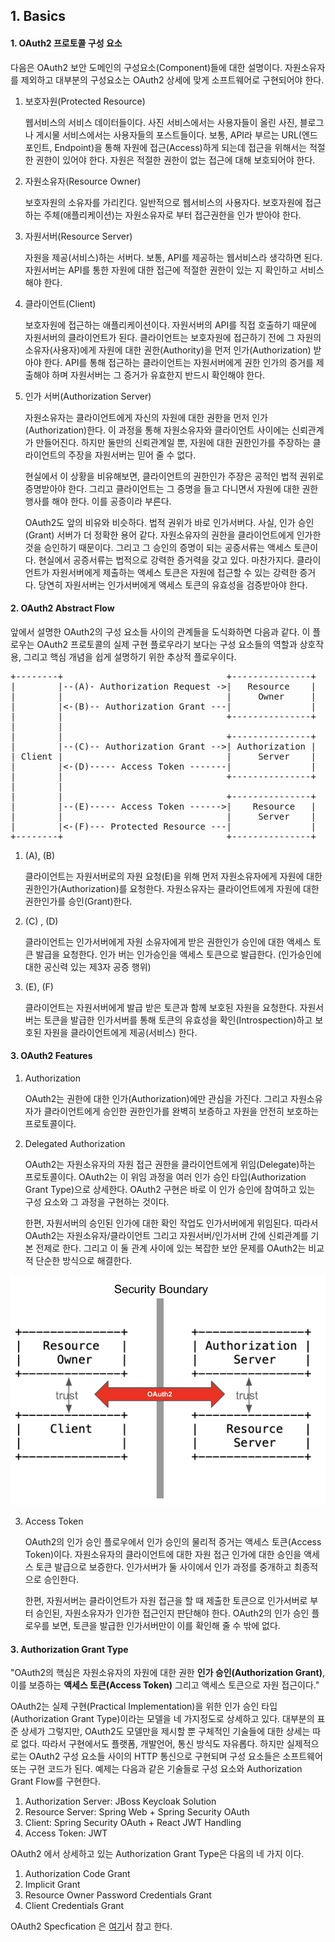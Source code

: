 ## 1. Basics

#### 1. OAuth2 프로토콜 구성 요소
다음은 OAuth2 보안 도메인의 구성요소(Component)들에 대한 설명이다. 자원소유자를 제외하고 대부분의 구성요소는 OAuth2 상세에 맞게 소프트웨어로 구현되어야 한다.  

1. 보호자원(Protected Resource)
	<p>
	웹서비스의 서비스 데이터들이다. 사진 서비스에서는 사용자들이 올린 사진, 블로그나 게시물 서비스에서는 사용자들의 포스트들이다.
        보통, API라 부르는 URL(엔드포인트, Endpoint)을 통해 자원에 접근(Access)하게 되는데 접근을 위해서는 적절한 권한이 있어야 한다. 자원은 적절한 권한이 없는 접근에 대해 보호되어야 한다.  
	</p>

2. 자원소유자(Resource Owner)
	<p>
	보호자원의 소유자를 가리킨다. 일반적으로 웹서비스의 사용자다. 보호자원에 접근하는 주체(애플리케이션)는 자원소유자로 부터 접근권한을 인가 받아야 한다.
	</p>

3. 자원서버(Resource Server) 
	<p>
	자원을 제공(서비스)하는 서버다. 보통, API를 제공하는 웹서비스라 생각하면 된다. 자원서버는 API를 통한 자원에 대한 접근에 적절한 권한이 있는 지 확인하고 서비스해야 한다.
	</p>

4. 클라이언트(Client) 
	<p>
	보호자원에 접근하는 애플리케이션이다. 자원서버의 API를 직접 호출하기 때문에 자원서버의 클라이언트가 된다.
        클라이언트는 보호자원에 접근하기 전에 그 자원의 소유자(사용자)에게 자원에 대한 권한(Authority)을 먼저 인가(Authorization) 받아야 한다. 
	API를 통해 접근하는 클라이언트는 자원서버에게 권한 인가의 증거를 제출해야 하며 자원서버는 그 증거가 유효한지 반드시 확인해야 한다.
	</p>

5. 인가 서버(Authorization Server)
	<p>
	자원소유자는 클라이언트에게 자신의 자원에 대한 권한을 먼저 인가(Authorization)한다. 이 과정을 통해 자원소유자와 클라이언트 사이에는 신뢰관계가 만들어진다. 하지만 둘만의 신뢰관계일 뿐, 자원에 대한 권한인가를 주장하는 클라이언트의 주장을 자원서버는 믿어 줄 수 없다.  
	</p>
	<p>
	현실에서 이 상황을 비유해보면, 클라이언트의 권한인가 주장은 공적인 법적 권위로 증명받아야 한다. 그리고 클라이언트는 그 증명을 들고 다니면서 자원에 대한 권한 행사를 해야 한다. 이를 공증이라 부른다. 
	</p>
	<p>
	OAuth2도 앞의 비유와 비슷하다. 법적 권위가 바로 인가서버다. 사실, 인가 승인(Grant) 서버가 더 정확한 용어 같다. 자원소유자의 권한을 클라이언트에게 인가한 것을 승인하기 때문이다. 그리고 그 승인의 증명이 되는 공증서류는 액세스 토큰이다.
        현실에서 공증서류는 법적으로 강력한 증거력을 갖고 있다. 마찬가지다. 클라이언트가 자원서버에게 제출하는 액세스 토큰은 자원에 접근할 수 있는 강력한 증거다. 당연히 자원서버는 인가서버에게 액세스 토큰의 유효성을 검증받아야 한다.  
	</p>


#### 2. OAuth2 Abstract Flow
앞에서 설명한 OAuth2의 구성 요소들 사이의 관계들을 도식화하면 다음과 같다. 이 플로우는 OAuth2 프로토콜의 실제 구현 플로우라기 보다는 구성 요소들의 역할과 상호작용, 그리고 핵심 개념을 쉽게 설명하기 위한 추상적 플로우이다.

<pre>
+--------+                               +---------------+
|        |--(A)- Authorization Request -&gt;|   Resource    |
|        |                               |     Owner     |
|        |&lt;-(B)-- Authorization Grant ---|               |
|        |                               +---------------+
|        |
|        |                               +---------------+
|        |--(C)-- Authorization Grant --&gt;| Authorization |
| Client |                               |     Server    |
|        |&lt;-(D)----- Access Token -------|               |
|        |                               +---------------+
|        |
|        |                               +---------------+
|        |--(E)----- Access Token ------&gt;|    Resource   |
|        |                               |     Server    |
|        |&lt;-(F)--- Protected Resource ---|               |
+--------+                               +---------------+
</pre>

1. (A), (B)
	<p>
	클라이언트는 자원서버로의 자원 요청(E)을 위해 먼저 자원소유자에게 자원에 대한 권한인가(Authorization)를 요청한다. 자원소유자는 클라이언트에게 자원에 대한 권한인가를 승인(Grant)한다. 
	</p>

2. (C) , (D)	
	<p>
	클라이언트는 인가서버에게 자원 소유자에게 받은 권한인가 승인에 대한 액세스 토큰 발급을 요청한다. 인가 버는 인가승인을 액세스 토큰으로 발급한다. (인가승인에 대한 공신력 있는 제3자 공증 행위)
	</p>

3. (E), (F) 	
	<p>
	클라이언트는 자원서버에게  발급 받은 토큰과 함께 보호된 자원을 요청한다.  자원서버는 토큰을 발급한 인가서버를 통해 토큰의 유효성을 확인(Introspection)하고 보호된 자원을 클라이언트에게 제공(서비스) 한다. 
	</p>

#### 3. OAuth2 Features
1. Authorization
	<p>
	OAuth2는 권한에 대한 인가(Authorization)에만 관심을 가진다. 그리고 자원소유자가 클라이언트에게 승인한 권한인가를 완벽히 보증하고 자원을 안전히 보호하는 프로토콜이다.
	</p>
	
2.  Delegated Authorization
	<p>
	OAuth2는 자원소유자의 자원 접근 권한을 클라이언트에게 위임(Delegate)하는 프로토콜이다. OAuth2는 이 위임 과정을 여러 인가 승인 타입(Authorization Grant Type)으로 상세한다. OAuth2 구현은 바로 이 인가 승인에 참여하고 있는 구성 요소와 그 과정을 구현하는 것이다.   
	</p>
	<p>
	한편, 자원서버의 승인된 인가에 대한 확인 작업도 인가서버에게 위임된다.  따라서 OAuth2는 자원소유자/클라이언트 그리고 자원서버/인가서버 간에 신뢰관계를 기본 전제로 한다. 그리고 이 둘 관계 사이에 있는 복잡한 보안 문제를 OAuth2는 비교적 단순한 방식으로 해결한다.  
	</p>
	
![ee54f18db323688692361c6dfa60b9f5.png](./_resources/ee54f18db323688692361c6dfa60b9f5.png)
	
3. Access Token
	<p>
	OAuth2의 인가 승인 플로우에서 인가 승인의 물리적 증거는 액세스 토큰(Access Token)이다. 자원소유자의 클라이언트에 대한 자원 접근 인가에 대한 승인을 액세스 토큰 발급으로 보증한다. 인가서버가 둘 사이에서 인가 과정를 중개하고 최종적으로 승인한다. 
	</p>
	<p>
	한편, 자원서버는 클라이언트가 자원 접근을 할 때 제출한 토큰으로 인가서버로 부터 승인된, 자원소유자가 인가한 접근인지 판단해야 한다. OAuth2의 인가 승인 플로우를 보면, 토큰을 발급한 인가서버만이 이를 확인해 줄 수 밖에 없다.
	</p>

#### 3. Authorization Grant Type 
"OAuth2의 핵심은 자원소유자의 자원에 대한 권한 <strong>인가 승인(Authorization Grant)</strong>, 이를 보증하는 <strong>액세스 토큰(Access Token)</strong> 그리고 액세스 토큰으로 자원 접근이다." 

OAuth2는 실제 구현(Practical Implementation)을 위한 인가 승인 타입(Authorization Grant Type)이라는 모델을 네 가지정도로 상세하고 있다. 대부분의 표준 상세가 그렇지만, OAuth2도 모델만을 제시할 뿐 구체적인 기술들에 대한 상세는 따로 없다. 따라서 구현에서도 플랫폼, 개발언어, 통신 방식도 자유롭다. 하지만 실제적으로는 OAuth2 구성 요소들 사이의 HTTP 통신으로 구현되며 구성 요소들은 소프트웨어 또는 구현 코드가 된다. 예제는 다음과 같은 기술들로 구성 요소와  Authorization Grant Flow를 구현한다.

1. Authorization Server: JBoss Keycloak Solution
1. Resource Server: Spring Web + Spring Security OAuth
2. Client: Spring Security OAuth + React JWT Handling 
3. Access Token: JWT

OAuth2 에서 상세하고 있는 Authorization Grant Type은 다음의 네 가지 이다.
1. Authorization Code Grant
2. Implicit Grant
3. Resource Owner Password Credentials Grant
4. Client Credentials Grant

OAuth2 Specfication 은 [여기](https://datatracker.ietf.org/doc/html/rfc6749)서 참고 한다.
